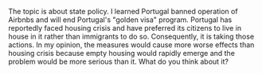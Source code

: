 The topic is about state policy.
I learned Portugal banned operation of Airbnbs and will end Portugal's "golden visa" program.
Portugal has reportedly faced housing crisis
and have preferred its citizens to live in house in it rather than immigrants to do so.
Consequently, it is taking those actions.
In my opinion, the measures would cause more worse effects than housing crisis
because empty housing would rapidly emerge and the problem would be more serious than it.
What do you think about it?

